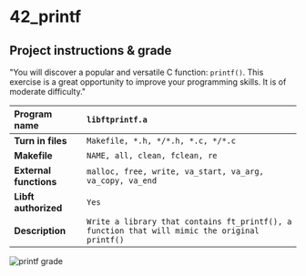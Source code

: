 # 42_printf

## Project instructions & grade

"You will discover a popular and versatile C function: `printf()`. This exercise is a great opportunity to improve your programming skills. It is of moderate difficulty."

| Program name | `libftprintf.a` |
|:--- |:--- |
| **Turn in files** | `Makefile, *.h, */*.h, *.c, */*.c` |
| **Makefile** | `NAME, all, clean, fclean, re` |
| **External functions** | `malloc, free, write, va_start, va_arg, va_copy, va_end` |
| **Libft authorized** | `Yes` |
| **Description** | `Write a library that contains ft_printf(), a function that will mimic the original printf()` |

![printf grade](https://badge42.vercel.app/api/v2/cl1m1z528009409l5bo2ovzih/project/2397111)
